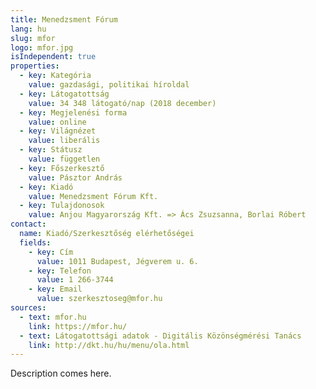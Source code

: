 ```yaml
---
title: Menedzsment Fórum
lang: hu
slug: mfor
logo: mfor.jpg
isIndependent: true
properties:
  - key: Kategória
    value: gazdasági, politikai híroldal
  - key: Látogatottság
    value: 34 348 látogató/nap (2018 december)
  - key: Megjelenési forma
    value: online
  - key: Világnézet
    value: liberális
  - key: Státusz
    value: független
  - key: Főszerkesztő
    value: Pásztor András
  - key: Kiadó
    value: Menedzsment Fórum Kft.
  - key: Tulajdonosok
    value: Anjou Magyarország Kft. => Ács Zsuzsanna, Borlai Róbert
contact:
  name: Kiadó/Szerkesztőség elérhetőségei
  fields:
    - key: Cím
      value: 1011 Budapest, Jégverem u. 6.
    - key: Telefon
      value: 1 266-3744
    - key: Email
      value: szerkesztoseg@mfor.hu
sources:
  - text: mfor.hu
    link: https://mfor.hu/
  - text: Látogatottsági adatok - Digitális Közönségmérési Tanács
    link: http://dkt.hu/hu/menu/ola.html
---
```


Description comes here.